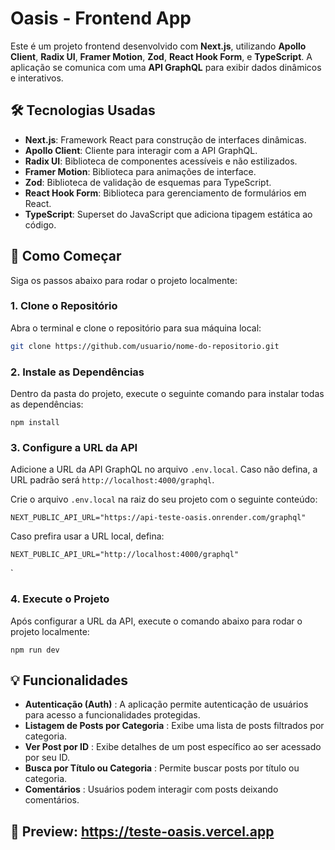 # Oasis - Frontend App

Este é um projeto frontend desenvolvido com **Next.js**, utilizando **Apollo Client**, **Radix UI**, **Framer Motion**, **Zod**, **React Hook Form**, e **TypeScript**. A aplicação se comunica com uma **API GraphQL** para exibir dados dinâmicos e interativos.

## 🛠️ Tecnologias Usadas

- **Next.js**: Framework React para construção de interfaces dinâmicas.
- **Apollo Client**: Cliente para interagir com a API GraphQL.
- **Radix UI**: Biblioteca de componentes acessíveis e não estilizados.
- **Framer Motion**: Biblioteca para animações de interface.
- **Zod**: Biblioteca de validação de esquemas para TypeScript.
- **React Hook Form**: Biblioteca para gerenciamento de formulários em React.
- **TypeScript**: Superset do JavaScript que adiciona tipagem estática ao código.

## 🚀 Como Começar

Siga os passos abaixo para rodar o projeto localmente:

### 1. Clone o Repositório

Abra o terminal e clone o repositório para sua máquina local:

```bash
git clone https://github.com/usuario/nome-do-repositorio.git
```


### 2. Instale as Dependências

Dentro da pasta do projeto, execute o seguinte comando para instalar todas as dependências:

`npm install 
`

### 3. Configure a URL da API

Adicione a URL da API GraphQL no arquivo `.env.local`. Caso não defina, a URL padrão será `http://localhost:4000/graphql`.

Crie o arquivo `.env.local` na raiz do seu projeto com o seguinte conteúdo:

`NEXT_PUBLIC_API_URL="https://api-teste-oasis.onrender.com/graphql" `

Caso prefira usar a URL local, defina:

`NEXT_PUBLIC_API_URL="http://localhost:4000/graphql" `

`

### 4. Execute o Projeto

Após configurar a URL da API, execute o comando abaixo para rodar o projeto localmente:

`npm run dev `


## 💡 Funcionalidades

* **Autenticação (Auth)** : A aplicação permite autenticação de usuários para acesso a funcionalidades protegidas.
* **Listagem de Posts por Categoria** : Exibe uma lista de posts filtrados por categoria.
* **Ver Post por ID** : Exibe detalhes de um post específico ao ser acessado por seu ID.
* **Busca por Título ou Categoria** : Permite buscar posts por título ou categoria.
* **Comentários** : Usuários podem interagir com posts deixando comentários.

## 📱 Preview: https://teste-oasis.vercel.app
